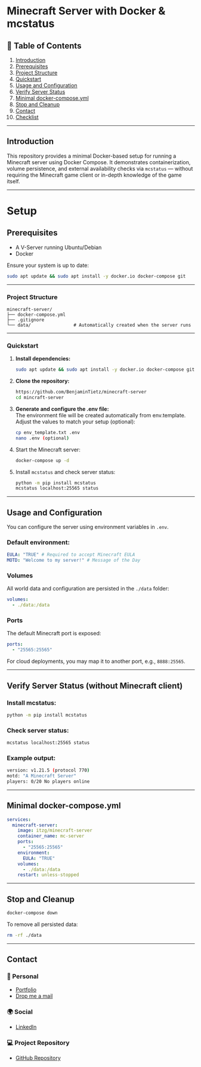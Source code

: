 # Minecraft Server with Docker & mcstatus

## 📘 Table of Contents

1. [Introduction](#introduction)
2. [Prerequisites](#prerequisites)
3. [Project Structure](#project-structure)
4. [Quickstart](#quickstart)
5. [Usage and Configuration](#usage-and-configuration)
6. [Verify Server Status](#verify-server-status-without-minecraft-client)
7. [Minimal docker-compose.yml](#minimal-docker-composeyml)
8. [Stop and Cleanup](#stop-and-cleanup)
9. [Contact](#contact)
10. [Checklist](checklist.pdf)

---

## Introduction

This repository provides a minimal Docker-based setup for running a Minecraft server using Docker Compose. It demonstrates containerization, volume persistence, and external availability checks via `mcstatus` — without requiring the Minecraft game client or in-depth knowledge of the game itself.

---

# Setup

## Prerequisites

- A V-Server running Ubuntu/Debian
- Docker

Ensure your system is up to date:

```sh
sudo apt update && sudo apt install -y docker.io docker-compose git
```

---

### Project Structure

```
minecraft-server/
├── docker-compose.yml
├── .gitignore
└── data/                # Automatically created when the server runs
```

---

### Quickstart

1. **Install dependencies:**
   ```sh
   sudo apt update && sudo apt install -y docker.io docker-compose git
   ```
2. **Clone the repository:**
   ```sh
   https://github.com/BenjaminTietz/minecraft-server
   cd mincraft-server
   ```
3. **Generate and configure the .env file:** <br>
   The environment file will be created automatically from env.template.
   Adjust the values to match your setup (optional):
   ```sh
   cp env_template.txt .env
   nano .env (optional)
   ```
4. Start the Minecraft server:
   ```bash
   docker-compose up -d
   ```
5. Install `mcstatus` and check server status:
   ```bash
   python -m pip install mcstatus
   mcstatus localhost:25565 status
   ```

---

## Usage and Configuration

You can configure the server using environment variables in `.env`.

### Default environment:

```yaml
EULA: "TRUE" # Required to accept Minecraft EULA
MOTD: "Welcome to my server!" # Message of the Day
```

### Volumes

All world data and configuration are persisted in the `./data` folder:

```yaml
volumes:
  - ./data:/data
```

### Ports

The default Minecraft port is exposed:

```yaml
ports:
  - "25565:25565"
```

For cloud deployments, you may map it to another port, e.g., `8888:25565`.

---

## Verify Server Status (without Minecraft client)

### Install mcstatus:

```bash
python -m pip install mcstatus
```

### Check server status:

```bash
mcstatus localhost:25565 status
```

### Example output:

```bash
version: v1.21.5 (protocol 770)
motd: "A Minecraft Server"
players: 0/20 No players online
```

---

## Minimal docker-compose.yml

```yaml
services:
  minecraft-server:
    image: itzg/minecraft-server
    container_name: mc-server
    ports:
      - "25565:25565"
    environment:
      EULA: "TRUE"
    volumes:
      - ./data:/data
    restart: unless-stopped
```

---

## Stop and Cleanup

```bash
docker-compose down
```

To remove all persisted data:

```bash
rm -rf ./data
```

---

## Contact

### 👤 Personal

- [Portfolio](https://benjamin-tietz.com/)
- [Drop me a mail](mailto:mail@benjamin-tietz.com)

### 🌍 Social

- [LinkedIn](https://www.linkedin.com/in/benjamin-tietz/)

### 💻 Project Repository

- [GitHub Repository](https://github.com/BenjaminTietz/minecraft-server)

